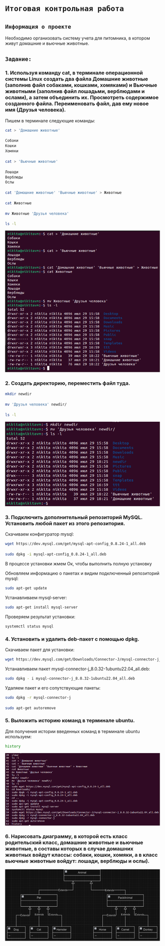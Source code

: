 # `Итоговая контрольная работа`

## `Информация о проекте`

Необходимо организовать систему учета для питомника, в котором живут домашние и вьючные животные.

## `Задание:`

### 1. Используя команду cat, в терминале операционной системы Linux создать два файла Домашние животные (заполнив файл собаками, кошками, хомяками) и Вьючные животными (заполнив файл лошадьми, верблюдами и ослами), а затем объединить их. Просмотреть содержимое созданного файла. Переименовать файл, дав ему новое имя (Друзья человека).

Пишем в терминале следующие команды:

```bash
cat > 'Домашние животные'

Собаки
Кошки
Хомяки

cat > 'Вьючные животные'

Лошади
Верблюды
Ослы

cat 'Домашние животные' 'Вьючные животные' > Животные

cat Животные

mv Животные 'Друзья человека'

ls -l
```

![screenshot](images/task_1.PNG)

### 2. Создать директорию, переместить файл туда.
```bash
mkdir newdir

mv 'Друзья человека' newdir/

ls -l 
```
![screenshot](images/task_2.PNG)

### 3. Подключить дополнительный репозиторий MySQL. Установить любой пакет из этого репозитория.

Скачиваем конфигуратор mysql:

```bash
wget https://dev.mysql.com/get/mysql-apt-config_0.8.24-1_all.deb

sudo dpkg -i mysql-apt-config_0.8.24-1_all.deb
```
В процессе установки жмем Ок, чтобы выполнить полную установку

Обновляем информацию о пакетах и видим подключенный репозиторий mysql:

```bash
sudo apt-get update
```

Устанавливаем mysql-server:

```bash
sudo apt-get install mysql-server
```

Проверяем результат установки:

```bash
systemctl status mysql
```

### 4. Установить и удалить deb-пакет с помощью dpkg.

Скачиваем пакет для установки:

```bash
wget https://dev.mysql.com/get/Downloads/Connector-J/mysql-connector-j_8.0.32-1ubuntu22.04_all.deb
```

Устанавливаем пакет mysql-connector-j_8.0.32-1ubuntu22.04_all.deb:

```bash
sudo dpkg - i mysql-connector-j_8.0.32-1ubuntu22.04_all.deb
```
Удаляем пакет и его сопутствующие пакеты:

```bash
sudo dpkg -r mysql-connector-j

sudo apt-get autoremove
```

### 5. Выложить историю команд в терминале ubuntu.

Для получения истории введенных команд в терминале ubuntu используем:

```bash
history
```
![screenshot](images/task_5.PNG)

### 6. Нарисовать диаграмму, в которой есть класс родительский класс, домашние животные и вьючные животные, в составы которых в случае домашних животных войдут классы: собаки, кошки, хомяки, а в класс вьючные животные войдут: лошади, верблюды и ослы).

![screenshot](images/task_6.PNG)




